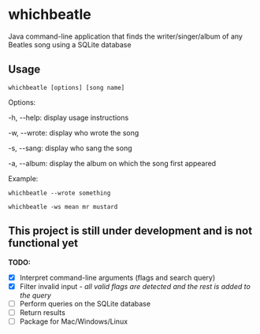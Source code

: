 # whichbeatle
Java command-line application that finds the writer/singer/album of any Beatles song using a SQLite database

## Usage
`whichbeatle [options] [song name]`

Options:

  -h, --help: display usage instructions
  
  -w, --wrote: display who wrote the song

  -s, --sang: display who sang the song

  -a, --album: display the album on which the song first appeared

Example:

`whichbeatle --wrote something`

`whichbeatle -ws mean mr mustard`

## This project is still under development and is not functional yet

**TODO:** 
- [X] Interpret command-line arguments (flags and search query)
- [X] Filter invalid input *- all valid flags are detected and the rest is added to the query*
- [ ] Perform queries on the SQLite database
- [ ] Return results
- [ ] Package for Mac/Windows/Linux

